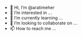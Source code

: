 - 👋 Hi, I’m @aratimeher
- 👀 I’m interested in ...
- 🌱 I’m currently learning ...
- 💞️ I’m looking to collaborate on ...
- 📫 How to reach me ...

<!---
aratimeher/aratimeher is a ✨ special ✨ repository because its `README.md` (this file) appears on your GitHub profile.
You can click the Preview link to take a look at your changes.
--->
